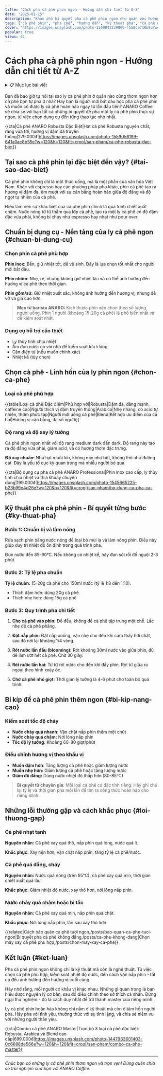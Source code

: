 ```yaml
---
title: "Cách pha cà phê phin ngon - Hướng dẫn chi tiết từ A-Z"
date: "2025-01-15"
description: "Khám phá bí quyết pha cà phê phin ngon như quán với hướng dẫn chi tiết từ ANARO Coffee. Từ chọn hạt đến kỹ thuật pha chuẩn barista."
tags: ["cà phê phin", "pha chế", "hướng dẫn", "kỹ thuật pha", "cà phê ngon"]
cover: "https://images.unsplash.com/photo-1509042239860-f550ce710b93?w=800&h=400&fit=crop"
popular: true
views: 42
---
```


# Cách pha cà phê phin ngon - Hướng dẫn chi tiết từ A-Z

<!-- Table of Contents - Đặt ngay sau tiêu đề -->
<details class="toc-dropdown">
    <summary>📋 Mục lục bài viết</summary>
    <ul class="toc-list">
        <li><a href="#tai-sao-dac-biet">Tại sao cà phê phin đặc biệt?</a></li>
        <li><a href="#chuan-bi-dung-cu">Chuẩn bị dụng cụ</a></li>
        <li><a href="#chon-ca-phe">Chọn cà phê chất lượng</a></li>
        <li><a href="#ky-thuat-pha">Kỹ thuật pha cà phê phin</a></li>
        <li><a href="#bi-kip-nang-cao">Bí kíp nâng cao</a></li>
        <li><a href="#loi-thuong-gap">Những lỗi thường gặp</a></li>
        <li><a href="#ket-luan">Kết luận</a></li>
    </ul>
</details>

Bạn đã bao giờ tự hỏi tại sao ly cà phê phin ở quán nào cũng thơm ngon hơn cà phê bạn tự pha ở nhà? Hay bạn là người mới bắt đầu học pha cà phê phin và muốn có được ly cà phê hoàn hảo ngay từ lần đầu tiên? ANARO Coffee sẽ chia sẻ với bạn tất cả những bí quyết để pha một ly cà phê phin thực sự ngon, từ việc chọn dụng cụ đến từng thao tác nhỏ nhất.

{{cta|Cà phê ANARO Robusta Đặc Biệt|Hạt cà phê Robusta nguyên chất, rang vừa tới, hương vị đậm đà truyền thống|279.000đ|https://images.unsplash.com/photo-1559056199-641a0ac8b55e?w=120&h=120&fit=crop|/san-pham/ca-phe-robusta-dac-biet}}

## Tại sao cà phê phin lại đặc biệt đến vậy? {#tai-sao-dac-biet}

Cà phê phin không chỉ là một thức uống, mà là một phần của văn hóa Việt Nam. Khác với espresso hay các phương pháp pha khác, phin cà phê tạo ra hương vị đậm đà, êm mượt với sự cân bằng hoàn hảo giữa độ đắng và độ ngọt tự nhiên của cà phê.

Điều làm nên sự khác biệt của cà phê phin chính là quá trình chiết xuất chậm. Nước nóng từ từ thấm qua lớp cà phê, tạo ra một ly cà phê có độ đậm đặc vừa phải, không bị cháy như espresso hay nhạt như pour over.

## Chuẩn bị dụng cụ - Nền tảng của ly cà phê ngon {#chuan-bi-dung-cu}

### Chọn phin cà phê phù hợp

**Phin inox:** Bền, giữ nhiệt tốt, dễ vệ sinh. Đây là lựa chọn tốt nhất cho người mới bắt đầu.

**Phin nhôm:** Nhẹ, rẻ, nhưng không giữ nhiệt lâu và có thể ảnh hưởng đến hương vị cà phê theo thời gian.

**Phin gốm/sứ:** Giữ nhiệt xuất sắc, không ảnh hưởng đến hương vị, nhưng dễ vỡ và giá cao hơn.

> **Mẹo từ barista ANARO:** Kích thước phin nên chọn theo số lượng người uống. Phin 1 người (khoảng 15-20g cà phê) là phổ biến nhất và dễ kiểm soát nhất.

### Dụng cụ hỗ trợ cần thiết

- Ly thủy tinh chịu nhiệt
- Ấm đun nước có vòi nhỏ để kiểm soát lưu lượng
- Cân điện tử (nếu muốn chính xác)
- Nhiệt kế (tùy chọn)

## Chọn cà phê - Linh hồn của ly phin ngon {#chon-ca-phe}

### Loại cà phê phù hợp

{{table|Loại cà phê|Đặc điểm|Phù hợp với|Robusta|Đậm đà, đắng mạnh, caffeine cao|Người thích vị đậm truyền thống|Arabica|Nhẹ nhàng, có acid tự nhiên, thơm phức tạp|Người mới uống cà phê|Blend|Kết hợp ưu điểm của cả hai|Hương vị cân bằng, đa số người}}

### Độ rang và độ xay lý tưởng

Cà phê phin ngon nhất với độ rang medium dark đến dark. Độ rang này tạo ra độ đắng vừa phải, giảm acid, và có hương thơm đặc trưng.

**Độ xay chuẩn:** Như hạt muối lớn, không mịn như bột, không thô như đường cát. Đây là yếu tố cực kỳ quan trọng mà nhiều người bỏ qua.

{{cta|Bộ dụng cụ pha cà phê ANARO Professional|Phin inox cao cấp, ly thủy tinh chịu nhiệt và thìa khuấy chuyên dụng|199.000đ|https://images.unsplash.com/photo-1545665225-b23b99e4d26e?w=120&h=120&fit=crop|/san-pham/bo-dung-cu-pha-ca-phe}}

## Kỹ thuật pha cà phê phin - Bí quyết từng bước {#ky-thuat-pha}

### Bước 1: Chuẩn bị và làm nóng

Rửa sạch phin bằng nước nóng để loại bỏ mùi lạ và làm nóng phin. Điều này giúp duy trì nhiệt độ ổn định trong quá trình pha.

Đun nước đến 85-90°C. Nếu không có nhiệt kế, hãy đun sôi rồi để nguội 2-3 phút.

### Bước 2: Tỷ lệ pha chuẩn

**Tỷ lệ chuẩn:** 15-20g cà phê cho 150ml nước (tỷ lệ 1:8 đến 1:10).

- Thích đậm hơn: dùng 20g cà phê
- Thích nhẹ hơn: dùng 15g cà phê

### Bước 3: Quy trình pha chi tiết

1. **Cho cà phê vào phin:** Đổ đều, không để cà phê tập trung một chỗ. Lắc nhẹ để cà phê phẳng.

2. **Đặt nắp phin:** Đặt nắp xuống, vặn nhẹ cho đến khi cảm thấy hơi chặt, sau đó nới lại khoảng 1/4 vòng.

3. **Rót nước lần đầu (blooming):** Rót khoảng 30ml nước vào giữa phin, đủ để làm ướt hết cà phê. Chờ 30 giây.

4. **Rót nước lần hai:** Từ từ rót nước cho đến khi đầy phin. Rót từ giữa ra ngoài theo hình xoáy ốc.

5. **Chờ cà phê nhỏ giọt:** Thời gian lý tưởng là 4-6 phút cho toàn bộ quá trình.

## Bí kíp để cà phê phin thêm ngon {#bi-kip-nang-cao}

### Kiểm soát tốc độ chảy

- **Nước chảy quá nhanh:** Vặn chặt nắp phin thêm một chút
- **Nước chảy quá chậm:** Nới lỏng nắp phin
- **Tốc độ lý tưởng:** Khoảng 60-80 giọt/phút

### Điều chỉnh hương vị theo khẩu vị

- **Muốn đậm hơn:** Tăng lượng cà phê hoặc giảm lượng nước
- **Muốn nhẹ hơn:** Giảm lượng cà phê hoặc tăng lượng nước
- **Giảm độ đắng:** Dùng nước nhiệt độ thấp hơn (80-85°C)

> **Bí quyết từ chuyên gia:** Mỗi loại cà phê có đặc tính riêng. Hãy ghi chú lại tỷ lệ và thời gian pha mỗi lần để tìm ra công thức hoàn hảo cho riêng mình.

## Những lỗi thường gặp và cách khắc phục {#loi-thuong-gap}

### Cà phê nhạt tanh

**Nguyên nhân:** Cà phê xay quá thô, nắp phin quá lỏng, nước quá ít.

**Khắc phục:** Xay mịn hơn, vặn chặt nắp phin, tăng tỷ lệ cà phê/nước.

### Cà phê quá đắng, cháy

**Nguyên nhân:** Nước quá nóng (trên 95°C), cà phê xay quá mịn, thời gian chiết xuất quá lâu.

**Khắc phục:** Giảm nhiệt độ nước, xay thô hơn, nới lỏng nắp phin.

### Nước chảy quá chậm hoặc bị tắc

**Nguyên nhân:** Cà phê xay quá mịn, nắp phin quá chặt.

**Khắc phục:** Nới lỏng nắp phin, lần sau xay thô hơn.

{{related|Cách bảo quản cà phê tươi ngon,/posts/bao-quan-ca-phe-tuoi-ngon|Bí quyết pha cà phê không đắng,/posts/ca-phe-khong-dang|Chọn máy xay cà phê phù hợp,/posts/chon-may-xay-ca-phe}}

## Kết luận {#ket-luan}

Pha cà phê phin ngon không chỉ là kỹ thuật mà còn là nghệ thuật. Từ việc chọn cà phê phù hợp, kiểm soát nhiệt độ nước, đến cách vặn nắp phin - tất cả đều ảnh hưởng đến hương vị cuối cùng.

Hãy nhớ rằng, mỗi người có khẩu vị khác nhau. Những gì quan trọng là bạn hiểu được nguyên lý cơ bản, sau đó điều chỉnh theo sở thích cá nhân. Đừng ngại thử nghiệm - đó là cách duy nhất để trở thành master của riêng mình.

Ly cà phê phin hoàn hảo không chỉ nằm ở kỹ thuật mà còn ở tâm hồn người pha. Hãy pha với tình yêu, thưởng thức với sự tĩnh lặng, và chia sẻ niềm vui với những người thân yêu.

{{cta|Combo cà phê ANARO Master|Trọn bộ 3 loại cà phê đặc biệt: Robusta, Arabica và Blend cao cấp|699.000đ|https://images.unsplash.com/photo-1447933601403-0c6688de566e?w=120&h=120&fit=crop|/san-pham/combo-ca-phe-master}}

---

*Chúc bạn có những ly cà phê phin thơm ngon và trọn vẹn! Đừng quên chia sẻ trải nghiệm của bạn với ANARO Coffee.*